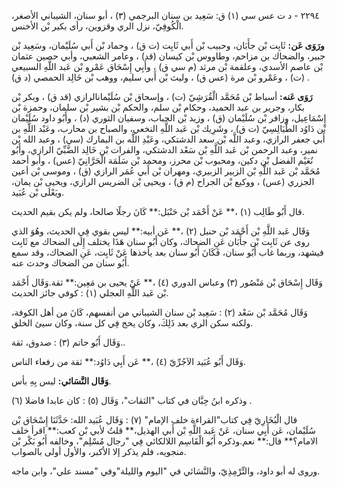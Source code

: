٢٢٩٤ - د ت عس سي (١) ق: سَعِيد بن سنان البرجمي (٣) ، أبو سنان، الشيباني الأصغر، الْكُوفِيّ، نزل الري وقزوين، رأى بكير بْن الأخنس.

**ورَوَى عَن:** ثَابِت بْن جأَبَان، وحبيب بْن أَبي ثَابِت (ت ق) ، وحماد بْن أَبي سُلَيْمان، وسَعِيد بْن جبير، والضحاك بن مزاحم، وطاووس بْن كيسان (قد) ، وعامر الشعبي، وأبي حصين عثمان بْن عاصم الأسدي، وعلقمة بْن مرثد (م سي ق) ، وأَبِي إِسْحَاق عَمْرو بْن عَبد اللَّهِ السبيعي (ت) ، وعَمْرو بْن مرة (عس ق) ، وليث بْن أَبي سليم، ووهب بْن خَالِد الحمصي (د ق) .

**رَوَى عَنه:** أسباط بْن مُحَمَّد الْقُرَشِيّ (ت) ، وإسحاق بْن سُلَيْمانالرازي (قد ق) ، وبكر بْن بكار، وجرير بن عبد الحميد، وحكام بْن سلم، والحكم بْن بشير بْن سلمان، وحمزة بْن إِسْمَاعِيل، وزافر بْن سُلَيْمان (ق) ، وزيد بْن الحباب، وسفيان الثوري (د) ، وأَبُو داود سُلَيْمان بْن دَاوُد الطَّيَالِسِيّ (ت ق) ، وشَرِيك بْن عَبد اللَّهِ النخعي، والصباح بن محارب، وعَبْد اللَّهِ بن أَبي جعفر الرازي، وعبد اللَّه بْن سعد الدشتكي، وعَبْدِ اللَّه بن البمارك (سي) ، وعبد الله بْن نمير، وعبد الرحمن بْن عَبد اللَّهِ بْن سَعْد الدشتكي، والفرات بْن خَالِد الضَّبِّيّ الرازي، وأَبُو نُعَيْم الفضل بْن دكين، ومحبوب بْن محرز، ومحمد بْن سَلَمَة الْحَرَّانِيّ (عس) ، وأبو أحمد مُحَمَّد بْن عَبد اللَّهِ بْن الزبير الزبيري، ومهران بْن أَبي عُمَر الرازي (ق) ، وموسى بْن أعين الجزري (عس) ، ووكيع بْن الجراح (م ق) ، ويحيى بْن الضريس الرازي، ويحيى بْن يمان، ويَعْلَى بْن عُبَيد.

قال أَبُو طَالِب (١) ،** عَنْ أَحْمَد بْن حَنْبَل:** كَانَ رجلًا صالحا، ولم يكن بقيم الحديث.

وَقَال عَبد اللَّهِ بْن أَحْمَد بْن حنبل (٢) ،** عَن أبيه:** ليس بقوي فِي الحديث، وهُوَ الذي روى عن ثَابِت بْن جأَبَان عَنِ الضحاك، وكان أَبُو سنان هَذَا يختلف إِلَى الضحاك مع ثَابِت فيشهد، وربما غاب أَبُو سنان، فَكَانَ أَبُو سنان بعد يأخذها عَنْ ثَابِت، عَنِ الضحاك، وقد سمع أَبُو سنان من الضحاك وحدث عنه.

وَقَال إِسْحَاق بْن مَنْصُور (٣) وعباس الدوري (٤) ،** عَنْ يحيى بن مَعِين:** ثقة.وَقَال أَحْمَد بْن عَبد اللَّهِ العجلي (١) : كوفي جائز الحديث.

وَقَال مُحَمَّد بْن سَعْد (٢) : سَعِيد بْن سنان الشيباني من أنفسهم، كَانَ من أهل الكوفة، ولكنه سكن الري بعد ذَلِكَ، وكان يحج فِي كل سنة، وكان سيئ الخلق.

وَقَال أَبُو حاتم (٣) : صدوق، ثقة..

وَقَال أَبُو عُبَيد الآجُرِّيّ (٤) ،** عَن أَبِي دَاوُد:** ثقة من رفعاء الناس.

**وَقَال النَّسَائي:** ليس بِهِ بأس.

وذكره ابنُ حِبَّان في كتاب "الثقات"، وَقَال (٥) : كان عابدا فاضلا (٦) .

قال الْبُخَارِيّ فِي كتاب"القراءة خلف الإمام" (٧) : وَقَال عُبَيد الله: حَدَّثَنَا إِسْحَاق بْن سُلَيْمان، عَن أَبِي سنان، عَنْ عَبد اللَّهِ بْن أَبي الهذيل،** قلتُ لأبي بْن كعب:** اقرأ خلف الامام؟** قال:** نعم.وذكره أَبُو الْقَاسِم اللالكائي فِي "رجال مُسْلِم"، وخالفه أَبُو بَكْر بْن منجويه، فلم يذكر إلا الأكبر، والأول أولى بالصواب.

وروى له أبو داود، والتِّرْمِذِيّ، والنَّسَائي في "اليوم والليلة"وفي "مسند علي"، وابن ماجه.